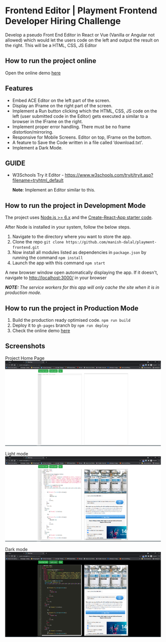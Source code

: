 # Frontend Editor | Playment Frontend Developer Hiring Challenge

Develop a pseudo Front End Editor in React or Vue (Vanilla or Angular not allowed) which
would let the users code on the left and output the result on the right. This will be a
HTML, CSS, JS Editor

## How to run the project online

Open the online demo [here](https://manish-dalal.github.io/playment-frontend)

## Features

- Embed ACE Editor on the left part of the screen.
- Display an IFrame on the right part of the screen.
- Implement a Run button clicking which the HTML, CSS, JS code on the left (user submitted code in the Editor) gets executed a similar to a browser in
  the IFrame on the right.
- Implement proper error handling. There must be no frame distortion/mirroring.
- Responsive for Mobile Screens. Editor on top, IFrame on the bottom.
- A feature to Save the Code written in a file called ‘download.txt'.
- Implement a Dark Mode.

## GUIDE

- W3Schools Try it Editor - https://www.w3schools.com/tryit/tryit.asp?filename=tryhtml_default

  <b>Note</b>: Implement an Editor similar to this.

## How to run the project in Development Mode

The project uses [Node.js >= 6.x](https://nodejs.org/en/) and the [Create-React-App starter code](https://github.com/facebookincubator/create-react-app).

After Node is installed in your system, follow the below steps.

1. Navigate to the directory where you want to store the app.
2. Clone the repo `git clone https://github.com/manish-dalal/playment-frontend.git`
3. Now install all modules listed as dependencies in `package.json` by running the command `npm install`
4. Launch the app with this command `npm start`

A new browser window open automatically displaying the app. If it doesn't, navigate to [http://localhost:3000/](http://localhost:3000/) in your browser

**_NOTE:_** _The service workers for this app will only cache the site when it is in production mode._

## How to run the project in Production Mode

1. Build the production ready optimised code. `npm run build`
2. Deploy it to `gh-pages` branch by `npm run deploy`
3. Check the online demo [here](https://manish-dalal.github.io/playment-frontend)

## Screenshots

Project Home Page
<img src="screenshots/1.png"></img>

Light mode
<img src="screenshots/2.png"></img>

Dark mode
<img src="screenshots/3.png"></img>
